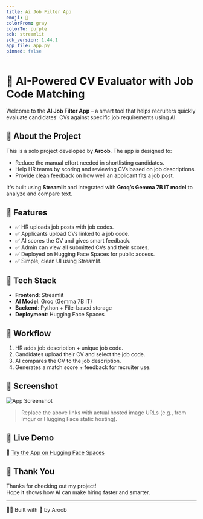 ```yaml
---
title: Ai Job Filter App
emoji: 🐨
colorFrom: gray
colorTo: purple
sdk: streamlit
sdk_version: 1.44.1
app_file: app.py
pinned: false
---
```


# 🧠 AI-Powered CV Evaluator with Job Code Matching

Welcome to the **AI Job Filter App** – a smart tool that helps recruiters quickly evaluate candidates' CVs against specific job requirements using AI.


## 🚀 About the Project

This is a solo project developed by **Aroob**. The app is designed to:

- Reduce the manual effort needed in shortlisting candidates.
- Help HR teams by scoring and reviewing CVs based on job descriptions.
- Provide clean feedback on how well an applicant fits a job post.

It's built using **Streamlit** and integrated with **Groq’s Gemma 7B IT model** to analyze and compare text.

## 💼 Features

- ✅ HR uploads job posts with job codes.
- ✅ Applicants upload CVs linked to a job code.
- ✅ AI scores the CV and gives smart feedback.
- ✅ Admin can view all submitted CVs and their scores.
- ✅ Deployed on Hugging Face Spaces for public access.
- ✅ Simple, clean UI using Streamlit.

## 🧰 Tech Stack

- **Frontend**: Streamlit
- **AI Model**: Groq (Gemma 7B IT)
- **Backend**: Python + File-based storage
- **Deployment**: Hugging Face Spaces

## 🔁 Workflow

1. HR adds job description + unique job code.
2. Candidates upload their CV and select the job code.
3. AI compares the CV to the job description.
4. Generates a match score + feedback for recruiter use.

## 📸 Screenshot

![App Screenshot](https://your-image-link-here.com/screenshot.png)

> Replace the above links with actual hosted image URLs (e.g., from Imgur or Hugging Face static hosting).

## 🧪 Live Demo

🔗 [Try the App on Hugging Face Spaces](https://huggingface.co/spaces/Aroob-Mushtaq123/ai_job_filter_app)

## 🙏 Thank You

Thanks for checking out my project!  
Hope it shows how AI can make hiring faster and smarter.

---

🧑‍💻 Built with 💜 by Aroob

